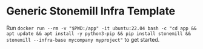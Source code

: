 # Generic Stonemill Infra Template
Run `docker run --rm -v "$PWD:/app" -it ubuntu:22.04 bash -c "cd app && apt update && apt install -y python3-pip && pip install stonemill && stonemill --infra-base mycompany myproject"` to get started.



